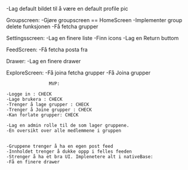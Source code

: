 
-Lag default bildet til å være en default profile pic


Groupscreen:
-Gjøre groupscreen == HomeScreen
-Implementer group delete funksjonen 
-Få fetcha grupper


Settingsscreen: 
-Lag en finere liste 
-Finn icons
-Lag en Return buttom

FeedScreen: 
-Få fetcha posta fra 

Drawer: 
-Lag en finere drawer

ExploreScreen:
-Få joina fetcha grupper
-Få Joina grupper




                    MVP: 
    
    -Logge in : CHECK 
    -Lage brukera : CHECK 
    -Trenger å lage grupper : CHECK 
    -Trenger å Joine grupper : CHECK
    -Kan forlate grupper: CHECK 

    -Lag en admin rolle til de som lager gruppene. 
    -En oversikt over alle medlemmene i gruppen
    

    -Gruppene trenger å ha en egen post feed
    -Innholdet trenger å dukke oppp i felles feeden 
    -Strenger å ha et bra UI. Implenetere alt i nativeBase: 
    -Få en finere drawer
    